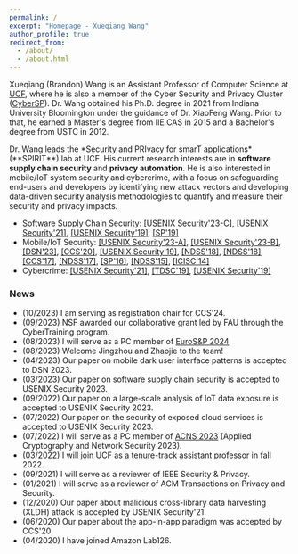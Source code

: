 ```yaml
---
permalink: /
excerpt: "Homepage - Xueqiang Wang"
author_profile: true
redirect_from: 
  - /about/
  - /about.html
---
```


<p> Xueqiang (Brandon) Wang is an Assistant Professor of Computer Science at <a href="https://www.ucf.edu" target="_blank" rel="noopener">UCF</a>, where he is also a member of the Cyber Security and Privacy Cluster (<a href="https://sites.google.com/view/ucfcybersp/home" target="_blank" rel="noopener">CyberSP</a>). Dr. Wang obtained his Ph.D. degree in 2021 from Indiana University Bloomington under the guidance of Dr. XiaoFeng Wang. Prior to that, he earned a Master's degree from IIE CAS in 2015 and a Bachelor's degree from USTC in 2012. </p>

<p> Dr. Wang leads the *Security and PRIvacy for smarT applications* (**SPIRIT**) lab at UCF. His current research interests are in <b>software supply chain security</b> and <b>privacy automation</b>. He is also interested in mobile/IoT system security and cybercrime, with a focus on safeguarding end-users and developers by identifying new attack vectors and developing data-driven security analysis methodologies to quantify and measure their security and privacy impacts. </p>

<ul>
<li>Software Supply Chain Security: <a href="https://xw48.github.io/files/wang2023duress.pdf" target="_blank" rel="noopener">[USENIX Security'23-C]</a>, <a href="https://xw48.github.io/files/wang2021understanding.pdf" target="_blank" rel="noopener">[USENIX Security'21]</a>, <a href="https://xw48.github.io/files/wang2019looking.pdf" target="_blank" rel="noopener">[USENIX Security'19]</a>, <a href="https://xw48.github.io/files/you2019profuzzer.pdf" target="_blank" rel="noopener">[SP'19]</a></li>

<li>Mobile/IoT Security: 
  <a href="https://xw48.github.io/files/nan2023iotprofiler.pdf" target="_blank" rel="noopener">[USENIX Security'23-A]</a>, <a href="https://xw48.github.io/files/wang2023creditkarma.pdf" target="_blank" rel="noopener">[USENIX Security'23-B]</a>, <a href="" target="_blank" rel="noopener">[DSN'23]</a>, <a href="https://xw48.github.io/files/lu2020demystifying.pdf" target="_blank" rel="noopener">[CCS'20]</a>, <a href="https://xw48.github.io/files/wang2019looking.pdf" target="_blank" rel="noopener">[USENIX Security'19]</a>, <a href="https://xw48.github.io/files/zhang2018level.pdf" target="_blank" rel="noopener">[NDSS'18]</a>, <a href="https://xw48.github.io/files/duan2018things.pdf" target="_blank" rel="noopener">[NDSS'18]</a>, <a href="https://xw48.github.io/files/li2017unleashing.pdf" target="_blank" rel="noopener">[CCS'17]</a>, <a href="https://xw48.github.io/files/pan2017dark.pdf" target="_blank" rel="noopener">[NDSS'17]</a>, <a href="https://xw48.github.io/files/chen2016following.pdf" target="_blank" rel="noopener">[SP'16]</a>, <a href="https://xw48.github.io/files/wang2015deepdroid.pdf" target="_blank" rel="noopener">[NDSS'15]</a>,  <a href="https://xw48.github.io/files/wang2014wrapdroid.pdf" target="_blank" rel="noopener">[ICISC'14]</a></li>

<li>Cybercrime: <a href="https://xw48.github.io/files/wang2021understanding.pdf" target="_blank" rel="noopener">[USENIX Security'21]</a>, <a href="https://xw48.github.io/files/lee2019understanding.pdf" target="_blank" rel="noopener">[TDSC'19]</a>, <a href="https://xw48.github.io/files/lee2019understandingi.pdf" target="_blank" rel="noopener">[USENIX Security'19]</a></li>

</ul>

<h3>News</h3>
<ul>
  <li>(10/2023) I am serving as registration chair for CCS'24. </li>
  <li>(09/2023) NSF awarded our collaborative grant led by FAU through the CyberTraining program. </li>
  <li>(08/2023) I will serve as a PC member of <a href="https://eurosp2024.ieee-security.org/">EuroS&P 2024</a> </li>
  <li>(08/2023) Welcome Jingzhou and Zhaojie to the team! </li>
  <li>(04/2023) Our paper on mobile dark user interface patterns is accepted to DSN 2023. </li>
  <li>(03/2023) Our paper on software supply chain security is accepted to USENIX Security 2023. </li>
  <li>(09/2022) Our paper on a large-scale analysis of IoT data exposure is accepted to USENIX Security 2023. </li>
  <li>(07/2022) Our paper on the security of exposed cloud services is accepted to USENIX Security 2023. </li>
  <li>(07/2022) I will serve as a PC member of <a href="https://sulab-sever.u-aizu.ac.jp/ACNS2023/index.html">ACNS 2023</a> (Applied Cryptography and Network Security 2023).</li>
  <li>(03/2022) I will join UCF as a tenure-track assistant professor in fall 2022.</li>
  <li>(09/2021) I will serve as a reviewer of IEEE Security & Privacy.</li>
  <li>(01/2021) I will serve as a reviewer of ACM Transactions on Privacy and Security.</li>
  <li>(12/2020) Our paper about malicious cross-library data harvesting (XLDH) attack is accepted by USENIX Security'21.</li>
  <li>(06/2020) Our paper about the app-in-app paradigm was accepted by CCS'20</li>
  <li>(04/2020) I have joined Amazon Lab126.</li>
</ul>
